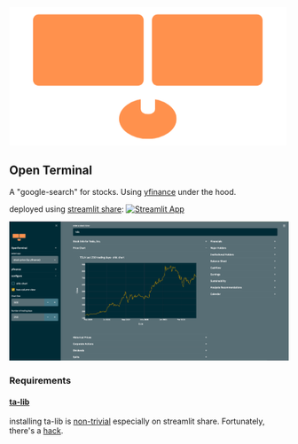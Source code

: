 ![Open Terminal Logo](asset/ot_logo.png)
## Open Terminal
A "google-search" for stocks. Using [yfinance](https://github.com/ranaroussi/yfinance) under the hood.

deployed using [streamlit share](https://www.streamlit.io/sharing): [![Streamlit App](https://static.streamlit.io/badges/streamlit_badge_black_white.svg)](https://share.streamlit.io/ohjho/open_terminal)

[![Open Terminal Screenshoot](asset/ot_screenshot.png)](https://share.streamlit.io/ohjho/open_terminal)

### Requirements

#### [ta-lib]()
installing ta-lib is [non-trivial](https://github.com/mrjbq7/ta-lib/issues/127) especially on streamlit share. Fortunately, there's a [hack](https://github.com/mrjbq7/ta-lib/issues/127).
